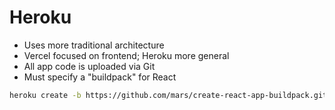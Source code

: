 # Heroku

* Uses more traditional architecture
* Vercel focused on frontend; Heroku more general
* All app code is uploaded via Git
* Must specify a "buildpack" for React

```bash
heroku create -b https://github.com/mars/create-react-app-buildpack.git
```